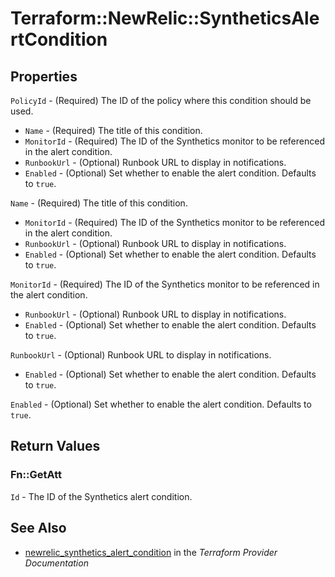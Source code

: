 # Terraform::NewRelic::SyntheticsAlertCondition



## Properties

`PolicyId` - (Required) The ID of the policy where this condition should be used.
* `Name` - (Required) The title of this condition.
* `MonitorId` - (Required) The ID of the Synthetics monitor to be referenced in the alert condition.
* `RunbookUrl` - (Optional) Runbook URL to display in notifications.
* `Enabled` - (Optional) Set whether to enable the alert condition. Defaults to `true`.

`Name` - (Required) The title of this condition.
* `MonitorId` - (Required) The ID of the Synthetics monitor to be referenced in the alert condition.
* `RunbookUrl` - (Optional) Runbook URL to display in notifications.
* `Enabled` - (Optional) Set whether to enable the alert condition. Defaults to `true`.

`MonitorId` - (Required) The ID of the Synthetics monitor to be referenced in the alert condition.
* `RunbookUrl` - (Optional) Runbook URL to display in notifications.
* `Enabled` - (Optional) Set whether to enable the alert condition. Defaults to `true`.

`RunbookUrl` - (Optional) Runbook URL to display in notifications.
* `Enabled` - (Optional) Set whether to enable the alert condition. Defaults to `true`.

`Enabled` - (Optional) Set whether to enable the alert condition. Defaults to `true`.


## Return Values

### Fn::GetAtt

`Id` - The ID of the Synthetics alert condition.

## See Also

* [newrelic_synthetics_alert_condition](https://www.terraform.io/docs/providers/newrelic/r/synthetics_alert_condition.html) in the _Terraform Provider Documentation_